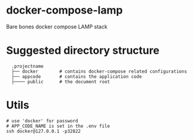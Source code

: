 # docker-compose-lamp
Bare bones docker compose LAMP stack

# Suggested directory structure

```
  .projectname
  ├── docker        # contains docker-compose related configurations
  ├── appcode       # contains the application code
  ├──── public      # the document root
```

# Utils
```
# use 'docker' for password
# APP_CODE_NAME is set in the .env file
ssh docker@127.0.0.1 -p32822
```
